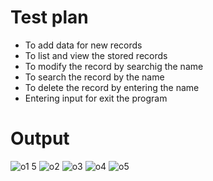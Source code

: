 # Test plan
- To add data for new records
- To list and view the stored records
- To modify the record by searchig the name
- To search the record by the name
- To delete the record by entering the name
- Entering input for exit the program
# Output

![o1](https://user-images.githubusercontent.com/98950106/153708037-164423e4-e309-4542-8229-ac8117fc45e0.png)
5
![o2](https://user-images.githubusercontent.com/98950106/153708070-15889f5b-43b1-448b-970a-2488cfa2686e.png)
![o3](https://user-images.githubusercontent.com/98950106/153708091-17597569-c93d-4ccb-ad4b-fc697cd1e65e.png)
![o4](https://user-images.githubusercontent.com/98950106/153708117-939f2366-2b7b-4887-ab78-992280c0c4f9.png)
![o5](https://user-images.githubusercontent.com/98950106/153708133-41d29bca-c007-40eb-a9eb-64c3323e60ad.png)





